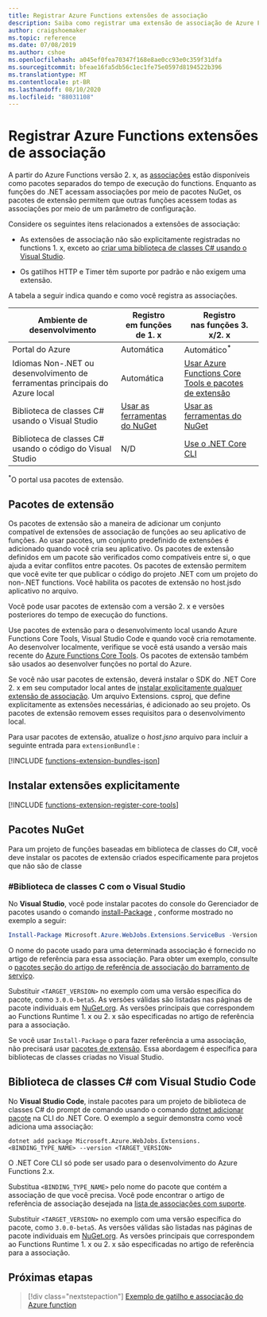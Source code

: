 ```yaml
---
title: Registrar Azure Functions extensões de associação
description: Saiba como registrar uma extensão de associação de Azure Functions com base em seu ambiente.
author: craigshoemaker
ms.topic: reference
ms.date: 07/08/2019
ms.author: cshoe
ms.openlocfilehash: a045ef0fea70347f168e8ae0cc93e0c359f31dfa
ms.sourcegitcommit: bfeae16fa5db56c1ec1fe75e0597d8194522b396
ms.translationtype: MT
ms.contentlocale: pt-BR
ms.lasthandoff: 08/10/2020
ms.locfileid: "88031108"
---
```

# <a name="register-azure-functions-binding-extensions"></a>Registrar Azure Functions extensões de associação

A partir do Azure Functions versão 2. x, as [associações](./functions-triggers-bindings.md) estão disponíveis como pacotes separados do tempo de execução do functions. Enquanto as funções do .NET acessam associações por meio de pacotes NuGet, os pacotes de extensão permitem que outras funções acessem todas as associações por meio de um parâmetro de configuração.

Considere os seguintes itens relacionados a extensões de associação:

- As extensões de associação não são explicitamente registradas no functions 1. x, exceto ao [criar uma biblioteca de classes C# usando o Visual Studio](#local-csharp).

- Os gatilhos HTTP e Timer têm suporte por padrão e não exigem uma extensão.

A tabela a seguir indica quando e como você registra as associações.

| Ambiente de desenvolvimento |Registro<br/> em funções de 1. x  |Registro<br/> nas funções 3. x/2. x  |
|-------------------------|------------------------------------|------------------------------------|
|Portal do Azure|Automática|Automático<sup>*</sup>|
|Idiomas Non-.NET ou desenvolvimento de ferramentas principais do Azure local|Automática|[Usar Azure Functions Core Tools e pacotes de extensão](#extension-bundles)|
|Biblioteca de classes C# usando o Visual Studio|[Usar as ferramentas do NuGet](#vs)|[Usar as ferramentas do NuGet](#vs)|
|Biblioteca de classes C# usando o código do Visual Studio|N/D|[Use o .NET Core CLI](#vs-code)|

<sup>*</sup>O portal usa pacotes de extensão.

## <a name="extension-bundles"></a><a name="extension-bundles"></a>Pacotes de extensão

Os pacotes de extensão são a maneira de adicionar um conjunto compatível de extensões de associação de funções ao seu aplicativo de funções. Ao usar pacotes, um conjunto predefinido de extensões é adicionado quando você cria seu aplicativo. Os pacotes de extensão definidos em um pacote são verificados como compatíveis entre si, o que ajuda a evitar conflitos entre pacotes. Os pacotes de extensão permitem que você evite ter que publicar o código do projeto .NET com um projeto do non-.NET functions. Você habilita os pacotes de extensão no host.jsdo aplicativo no arquivo.  

Você pode usar pacotes de extensão com a versão 2. x e versões posteriores do tempo de execução do functions. 

Use pacotes de extensão para o desenvolvimento local usando Azure Functions Core Tools, Visual Studio Code e quando você cria remotamente. Ao desenvolver localmente, verifique se você está usando a versão mais recente do [Azure Functions Core Tools](functions-run-local.md#v2). Os pacotes de extensão também são usados ao desenvolver funções no portal do Azure. 

Se você não usar pacotes de extensão, deverá instalar o SDK do .NET Core 2. x em seu computador local antes de [instalar explicitamente qualquer extensão de associação](#explicitly-install-extensions). Um arquivo Extensions. csproj, que define explicitamente as extensões necessárias, é adicionado ao seu projeto. Os pacotes de extensão removem esses requisitos para o desenvolvimento local. 

Para usar pacotes de extensão, atualize o *host.jsno* arquivo para incluir a seguinte entrada para `extensionBundle` :
 
[!INCLUDE [functions-extension-bundles-json](../../includes/functions-extension-bundles-json.md)]

## <a name="explicitly-install-extensions"></a>Instalar extensões explicitamente

[!INCLUDE [functions-extension-register-core-tools](../../includes/functions-extension-register-core-tools.md)]

## <a name="nuget-packages"></a><a name="local-csharp"></a>Pacotes NuGet

Para um projeto de funções baseadas em biblioteca de classes do C#, você deve instalar os pacotes de extensão criados especificamente para projetos que não são de classe 

### <a name="c-class-library-with-visual-studio"></a><a name="vs"></a>\#Biblioteca de classes C com o Visual Studio

No **Visual Studio**, você pode instalar pacotes do console do Gerenciador de pacotes usando o comando [install-Package](/nuget/tools/ps-ref-install-package) , conforme mostrado no exemplo a seguir:

```powershell
Install-Package Microsoft.Azure.WebJobs.Extensions.ServiceBus -Version <TARGET_VERSION>
```

O nome do pacote usado para uma determinada associação é fornecido no artigo de referência para essa associação. Para obter um exemplo, consulte o [pacotes seção do artigo de referência de associação do barramento de serviço](functions-bindings-service-bus.md#functions-1x).

Substituir `<TARGET_VERSION>` no exemplo com uma versão específica do pacote, como `3.0.0-beta5`. As versões válidas são listadas nas páginas de pacote individuais em [NuGet.org](https://nuget.org). As versões principais que correspondem ao Functions Runtime 1. x ou 2. x são especificadas no artigo de referência para a associação.

Se você usar `Install-Package` o para fazer referência a uma associação, não precisará usar [pacotes de extensão](#extension-bundles). Essa abordagem é específica para bibliotecas de classes criadas no Visual Studio.

## <a name="c-class-library-with-visual-studio-code"></a><a name="vs-code"></a>Biblioteca de classes C# com Visual Studio Code

No **Visual Studio Code**, instale pacotes para um projeto de biblioteca de classes C# do prompt de comando usando o comando [dotnet adicionar pacote](/dotnet/core/tools/dotnet-add-package) na CLI do .NET Core. O exemplo a seguir demonstra como você adiciona uma associação:

```terminal
dotnet add package Microsoft.Azure.WebJobs.Extensions.<BINDING_TYPE_NAME> --version <TARGET_VERSION>
```

O .NET Core CLI só pode ser usado para o desenvolvimento do Azure Functions 2.x.

Substitua `<BINDING_TYPE_NAME>` pelo nome do pacote que contém a associação de que você precisa. Você pode encontrar o artigo de referência de associação desejada na [lista de associações com suporte](./functions-triggers-bindings.md#supported-bindings).

Substituir `<TARGET_VERSION>` no exemplo com uma versão específica do pacote, como `3.0.0-beta5`. As versões válidas são listadas nas páginas de pacote individuais em [NuGet.org](https://nuget.org). As versões principais que correspondem ao Functions Runtime 1. x ou 2. x são especificadas no artigo de referência para a associação.

## <a name="next-steps"></a>Próximas etapas
> [!div class="nextstepaction"]
> [Exemplo de gatilho e associação do Azure function](./functions-bindings-example.md)
